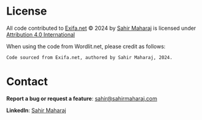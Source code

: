 # License

All code contributed to <a href = "https://exifa.net">Exifa.net</a> © 2024 by <a href = "https://www.linkedin.com/in/sahir-maharaj/">Sahir Maharaj</a> is licensed under <a href = "http://creativecommons.org/licenses/by/4.0/?ref=chooser-v1">Attribution 4.0 International<a/>

When using the code from Wordlit.net, please credit as follows: 

`Code sourced from Exifa.net, authored by Sahir Maharaj, 2024.`

# Contact

**Report a bug or request a feature**: <a href = "mailto:sahir@sahirmaharaj.com">sahir@sahirmaharaj.com</a>

**LinkedIn**: <a href = "https://www.linkedin.com/in/sahir-maharaj/">Sahir Maharaj</a>
